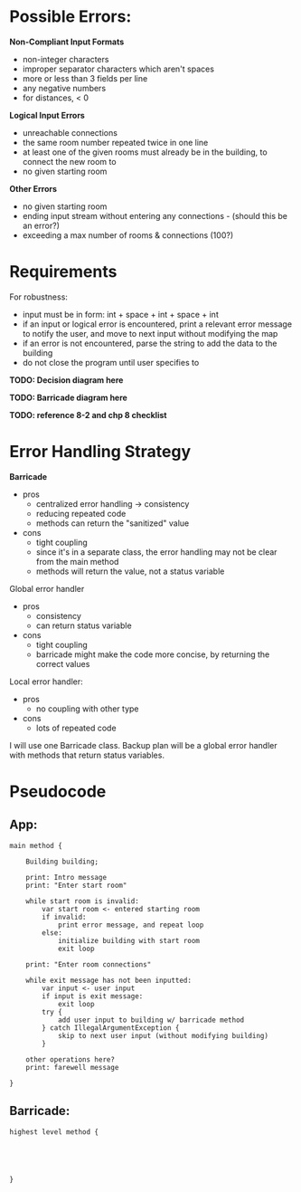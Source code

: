 # Possible Errors:
**Non-Compliant Input Formats**
- non-integer characters
- improper separator characters which aren't spaces
- more or less than 3 fields per line
- any negative numbers
- for distances, < 0

**Logical Input Errors**
- unreachable connections
- the same room number repeated twice in one line
- at least one of the given rooms must already be in the building, to connect the new room to 
- no given starting room

**Other Errors**
- no given starting room
- ending input stream without entering any connections - (should this be an error?)
- exceeding a max number of rooms & connections (100?)

# Requirements

For robustness:
- input must be in form: int + space + int + space + int
- if an input or logical error is encountered, print a relevant error message to notify the user, and move to next input without modifying the map
- if an error is not encountered, parse the string to add the data to the building
- do not close the program until user specifies to

**TODO: Decision diagram here**

**TODO: Barricade diagram here**

**TODO: reference 8-2 and chp 8 checklist**


# Error Handling Strategy

**Barricade** 
- pros
	- centralized error handling -> consistency
	- reducing repeated code
	- methods can return the "sanitized" value
- cons
	- tight coupling
	- since it's in a separate class, the error handling may not be clear from the main method
	- methods will return the value, not a status variable

Global error handler
- pros
	- consistency
	- can return status variable
- cons
	- tight coupling
	- barricade might make the code more concise, by returning the correct values

Local error handler:
- pros
	- no coupling with other type
- cons
	- lots of repeated code

I will use one Barricade class. Backup plan will be a global error handler with methods that return status variables.

# Pseudocode

## App:
```
main method {

	Building building;

	print: Intro message
	print: "Enter start room"

	while start room is invalid:
		var start room <- entered starting room
		if invalid: 
			print error message, and repeat loop
		else: 
			initialize building with start room
			exit loop

	print: "Enter room connections"

	while exit message has not been inputted:
		var input <- user input
		if input is exit message: 
			exit loop
		try {
			add user input to building w/ barricade method
		} catch IllegalArgumentException {
			skip to next user input (without modifying building)
		}
		
	other operations here?
	print: farewell message

}
```

## Barricade:

```
highest level method {





}

```
<!--stackedit_data:
eyJoaXN0b3J5IjpbLTE3MTg0OTkwMDUsMTM0NTQxMjUzMl19
-->